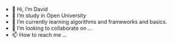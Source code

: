 - 👋 Hi, I’m David
- 👀 I’m study in Open University
- 🌱 I’m currently learning algorithms and frameworks and basics.
- 💞️ I’m looking to collaborate on ...
- 📫 How to reach me ...

<!---
ace-sparks/ace-sparks is a ✨ special ✨ repository because its `README.md` (this file) appears on your GitHub profile.
You can click the Preview link to take a look at your changes.
--->
